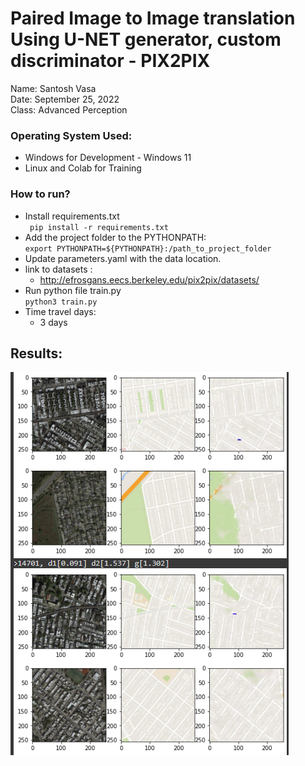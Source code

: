 # Paired Image to Image translation Using U-NET generator, custom discriminator - PIX2PIX
Name: Santosh Vasa<br>
Date: September 25, 2022<br>
Class: Advanced Perception

### Operating System Used:
- Windows for Development - Windows 11
- Linux and Colab for Training 

### How to run?
- Install requirements.txt <br> 
` pip install -r requirements.txt`
- Add the project folder to the PYTHONPATH:<br>
`export PYTHONPATH=${PYTHONPATH}:/path_to_project_folder`
- Update parameters.yaml with the data location. 
- link to datasets : <br>
  - http://efrosgans.eecs.berkeley.edu/pix2pix/datasets/
- Run python file train.py <br>
`python3 train.py`
- Time travel days:
  - 3 days
## Results:
![image info](Result.png)